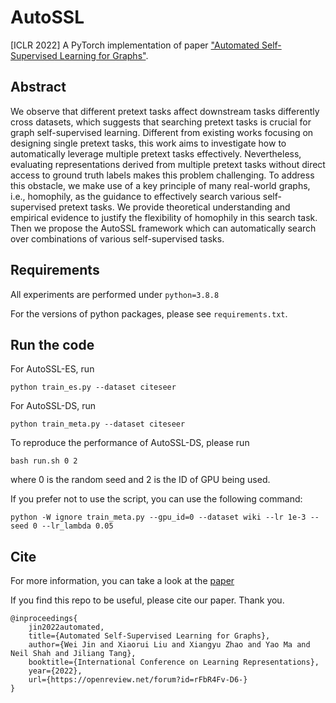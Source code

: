 # AutoSSL
[ICLR 2022] A PyTorch implementation of paper ["Automated Self-Supervised Learning for Graphs"](https://openreview.net/pdf?id=rFbR4Fv-D6-).

## Abstract
We observe that different pretext tasks affect downstream tasks differently cross datasets, which suggests that searching pretext tasks is crucial for graph self-supervised learning.  Different from existing works focusing on designing single pretext tasks, this work aims to investigate how to automatically leverage multiple pretext tasks effectively. Nevertheless, evaluating representations derived from multiple pretext tasks without direct access to ground truth labels makes this problem challenging. To address this obstacle, we make use of a key principle of many real-world graphs, i.e., homophily, as the guidance to effectively search various self-supervised pretext tasks. We provide theoretical understanding and empirical evidence to justify the flexibility of homophily in this search task. Then we propose the AutoSSL framework which can automatically search over combinations of various self-supervised tasks. 

## Requirements
All experiments are performed under `python=3.8.8`

For the versions of python packages, please see `requirements.txt`.

## Run the code  
For AutoSSL-ES, run
```
python train_es.py --dataset citeseer 
```
For AutoSSL-DS, run
```
python train_meta.py --dataset citeseer 
```

To reproduce the performance of AutoSSL-DS, please run 
```
bash run.sh 0 2
```
where 0 is the random seed and 2 is the ID of GPU being used.

If you prefer not to use the script, you can use the following command:
```
python -W ignore train_meta.py --gpu_id=0 --dataset wiki --lr 1e-3 --seed 0 --lr_lambda 0.05
```


## Cite
For more information, you can take a look at the [paper](https://openreview.net/pdf?id=rFbR4Fv-D6-)

If you find this repo to be useful, please cite our paper. Thank you.
```
@inproceedings{
    jin2022automated,
    title={Automated Self-Supervised Learning for Graphs},
    author={Wei Jin and Xiaorui Liu and Xiangyu Zhao and Yao Ma and Neil Shah and Jiliang Tang},
    booktitle={International Conference on Learning Representations},
    year={2022},
    url={https://openreview.net/forum?id=rFbR4Fv-D6-}
}
```


